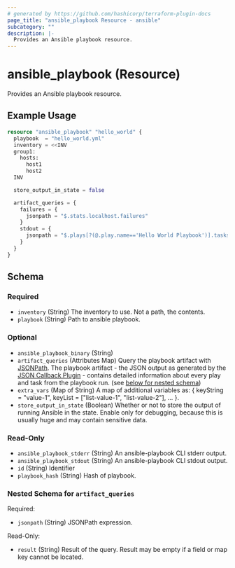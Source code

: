 ```yaml
---
# generated by https://github.com/hashicorp/terraform-plugin-docs
page_title: "ansible_playbook Resource - ansible"
subcategory: ""
description: |-
  Provides an Ansible playbook resource.
---
```


# ansible_playbook (Resource)

Provides an Ansible playbook resource.

## Example Usage

```terraform
resource "ansible_playbook" "hello_world" {
  playbook  = "hello_world.yml"
  inventory = <<INV
  group1:
    hosts:
      host1
      host2
  INV

  store_output_in_state = false

  artifact_queries = {
    failures = {
      jsonpath = "$.stats.localhost.failures"
    }
    stdout = {
      jsonpath = "$.plays[?(@.play.name=='Hello World Playbook')].tasks[*].hosts[*]"
    }
  }
}
```

<!-- schema generated by tfplugindocs -->
## Schema

### Required

- `inventory` (String) The inventory to use. Not a path, the contents.
- `playbook` (String) Path to ansible playbook.

### Optional

- `ansible_playbook_binary` (String)
- `artifact_queries` (Attributes Map) Query the playbook artifact with [JSONPath](https://goessner.net/articles/JsonPath/). The playbook artifact - the JSON output as generated by the [JSON Callback Plugin](https://docs.ansible.com/ansible/2.9/plugins/callback/json.html) - contains detailed information about every play and task from the playbook run. (see [below for nested schema](#nestedatt--artifact_queries))
- `extra_vars` (Map of String) A map of additional variables as: { keyString = "value-1", keyList = ["list-value-1", "list-value-2"], ... }.
- `store_output_in_state` (Boolean) Whether or not to store the output of running Ansible in the state. Enable only for debugging, because this is usually huge and may contain sensitive data.

### Read-Only

- `ansible_playbook_stderr` (String) An ansible-playbook CLI stderr output.
- `ansible_playbook_stdout` (String) An ansible-playbook CLI stdout output.
- `id` (String) Identifier
- `playbook_hash` (String) Hash of playbook.

<a id="nestedatt--artifact_queries"></a>
### Nested Schema for `artifact_queries`

Required:

- `jsonpath` (String) JSONPath expression.

Read-Only:

- `result` (String) Result of the query. Result may be empty if a field or map key cannot be located.
